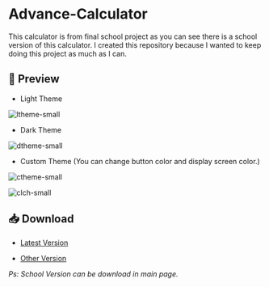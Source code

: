 # Advance-Calculator

This calculator is from final school project as you can see there is a school version of this calculator.
I created this repository because I wanted to keep doing this project as much as I can.

## 📱 Preview
* Light Theme

![ltheme-small](https://user-images.githubusercontent.com/88188545/191074454-ed5d1357-e3ba-4df4-ba6d-13f1401c8cfe.png)

* Dark Theme

![dtheme-small](https://user-images.githubusercontent.com/88188545/191074472-c615cd5a-481e-4c61-8419-5b6cfbf8177e.png)

* Custom Theme (You can change button color and display screen color.)

![ctheme-small](https://user-images.githubusercontent.com/88188545/191074785-381308f3-cf5e-4adc-90ae-68d1f98a0789.png)

![clch-small](https://user-images.githubusercontent.com/88188545/191074809-062d22f3-4837-4af9-9df1-b4150c1fea98.png)


## 📥 Download

* [Latest Version](https://github.com/CrazyWichGG/Advance-Calculator/releases/tag/v1.0.3)

* [Other Version](https://github.com/CrazyWichGG/Advance-Calculator/releases)


_Ps: School Version can be download in main page._
